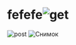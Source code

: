# fefefe![get](https://github.com/user-attachments/assets/b16437df-bce0-49d8-9af6-31bbb777d273)
![post](https://github.com/user-attachments/assets/07aa7cc9-57f5-419f-9682-0840bf129f0f)
![Снимок](https://github.com/user-attachments/assets/c3ff5b29-e5f2-456c-9778-5349cf5be9e8)
